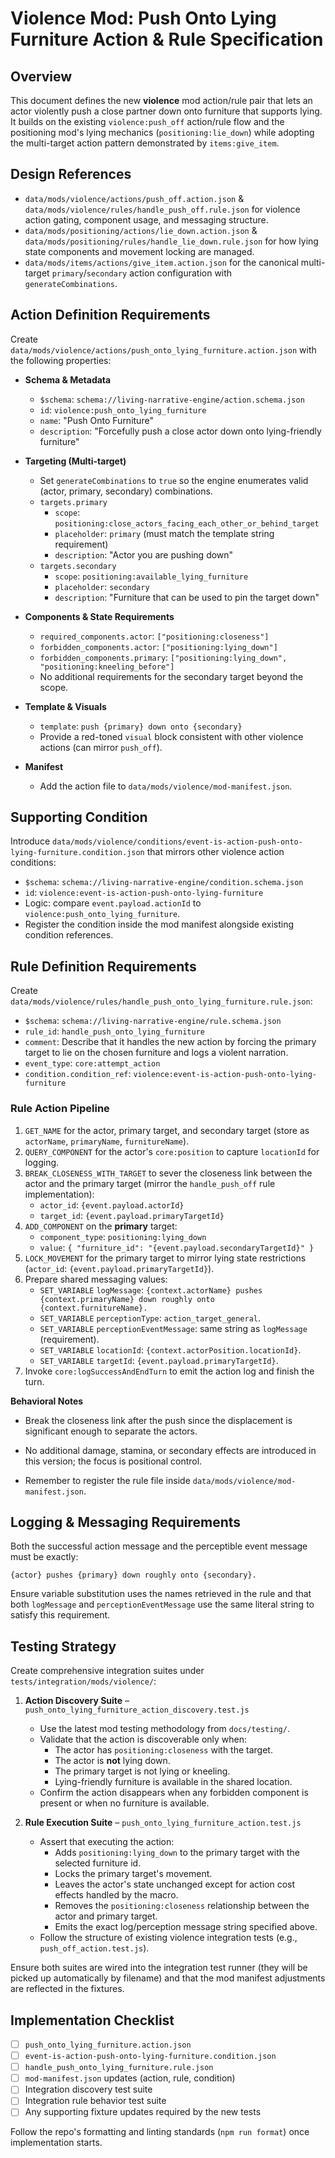 # Violence Mod: Push Onto Lying Furniture Action & Rule Specification

## Overview

This document defines the new **violence** mod action/rule pair that lets an actor violently push a close partner down onto furniture that supports lying. It builds on the existing `violence:push_off` action/rule flow and the positioning mod's lying mechanics (`positioning:lie_down`) while adopting the multi-target action pattern demonstrated by `items:give_item`.

## Design References

- `data/mods/violence/actions/push_off.action.json` & `data/mods/violence/rules/handle_push_off.rule.json` for violence action gating, component usage, and messaging structure.
- `data/mods/positioning/actions/lie_down.action.json` & `data/mods/positioning/rules/handle_lie_down.rule.json` for how lying state components and movement locking are managed.
- `data/mods/items/actions/give_item.action.json` for the canonical multi-target `primary`/`secondary` action configuration with `generateCombinations`.

## Action Definition Requirements

Create `data/mods/violence/actions/push_onto_lying_furniture.action.json` with the following properties:

- **Schema & Metadata**
  - `$schema`: `schema://living-narrative-engine/action.schema.json`
  - `id`: `violence:push_onto_lying_furniture`
  - `name`: "Push Onto Furniture"
  - `description`: "Forcefully push a close actor down onto lying-friendly furniture"

- **Targeting (Multi-target)**
  - Set `generateCombinations` to `true` so the engine enumerates valid (actor, primary, secondary) combinations.
  - `targets.primary`
    - `scope`: `positioning:close_actors_facing_each_other_or_behind_target`
    - `placeholder`: `primary` (must match the template string requirement)
    - `description`: "Actor you are pushing down"
  - `targets.secondary`
    - `scope`: `positioning:available_lying_furniture`
    - `placeholder`: `secondary`
    - `description`: "Furniture that can be used to pin the target down"

- **Components & State Requirements**
  - `required_components.actor`: `["positioning:closeness"]`
  - `forbidden_components.actor`: `["positioning:lying_down"]`
  - `forbidden_components.primary`: `["positioning:lying_down", "positioning:kneeling_before"]`
  - No additional requirements for the secondary target beyond the scope.

- **Template & Visuals**
  - `template`: `push {primary} down onto {secondary}`
  - Provide a red-toned `visual` block consistent with other violence actions (can mirror `push_off`).

- **Manifest**
  - Add the action file to `data/mods/violence/mod-manifest.json`.

## Supporting Condition

Introduce `data/mods/violence/conditions/event-is-action-push-onto-lying-furniture.condition.json` that mirrors other violence action conditions:

- `$schema`: `schema://living-narrative-engine/condition.schema.json`
- `id`: `violence:event-is-action-push-onto-lying-furniture`
- Logic: compare `event.payload.actionId` to `violence:push_onto_lying_furniture`.
- Register the condition inside the mod manifest alongside existing condition references.

## Rule Definition Requirements

Create `data/mods/violence/rules/handle_push_onto_lying_furniture.rule.json`:

- `$schema`: `schema://living-narrative-engine/rule.schema.json`
- `rule_id`: `handle_push_onto_lying_furniture`
- `comment`: Describe that it handles the new action by forcing the primary target to lie on the chosen furniture and logs a violent narration.
- `event_type`: `core:attempt_action`
- `condition.condition_ref`: `violence:event-is-action-push-onto-lying-furniture`

### Rule Action Pipeline

1. `GET_NAME` for the actor, primary target, and secondary target (store as `actorName`, `primaryName`, `furnitureName`).
2. `QUERY_COMPONENT` for the actor's `core:position` to capture `locationId` for logging.
3. `BREAK_CLOSENESS_WITH_TARGET` to sever the closeness link between the actor and the primary target (mirror the `handle_push_off` rule implementation):
   - `actor_id`: `{event.payload.actorId}`
   - `target_id`: `{event.payload.primaryTargetId}`
4. `ADD_COMPONENT` on the **primary** target:
   - `component_type`: `positioning:lying_down`
   - `value`: `{ "furniture_id": "{event.payload.secondaryTargetId}" }`
5. `LOCK_MOVEMENT` for the primary target to mirror lying state restrictions (`actor_id`: `{event.payload.primaryTargetId}`).
6. Prepare shared messaging values:
   - `SET_VARIABLE` `logMessage`: `{context.actorName} pushes {context.primaryName} down roughly onto {context.furnitureName}.`
   - `SET_VARIABLE` `perceptionType`: `action_target_general`.
   - `SET_VARIABLE` `perceptionEventMessage`: same string as `logMessage` (requirement).
   - `SET_VARIABLE` `locationId`: `{context.actorPosition.locationId}`.
   - `SET_VARIABLE` `targetId`: `{event.payload.primaryTargetId}`.
7. Invoke `core:logSuccessAndEndTurn` to emit the action log and finish the turn.

**Behavioral Notes**
- Break the closeness link after the push since the displacement is significant enough to separate the actors.
- No additional damage, stamina, or secondary effects are introduced in this version; the focus is positional control.

- Remember to register the rule file inside `data/mods/violence/mod-manifest.json`.

## Logging & Messaging Requirements

Both the successful action message and the perceptible event message must be exactly:

```
{actor} pushes {primary} down roughly onto {secondary}.
```

Ensure variable substitution uses the names retrieved in the rule and that both `logMessage` and `perceptionEventMessage` use the same literal string to satisfy this requirement.

## Testing Strategy

Create comprehensive integration suites under `tests/integration/mods/violence/`:

1. **Action Discovery Suite** – `push_onto_lying_furniture_action_discovery.test.js`
   - Use the latest mod testing methodology from `docs/testing/`.
   - Validate that the action is discoverable only when:
     - The actor has `positioning:closeness` with the target.
     - The actor is **not** lying down.
     - The primary target is not lying or kneeling.
     - Lying-friendly furniture is available in the shared location.
   - Confirm the action disappears when any forbidden component is present or when no furniture is available.

2. **Rule Execution Suite** – `push_onto_lying_furniture_action.test.js`
   - Assert that executing the action:
       - Adds `positioning:lying_down` to the primary target with the selected furniture id.
       - Locks the primary target's movement.
       - Leaves the actor's state unchanged except for action cost effects handled by the macro.
       - Removes the `positioning:closeness` relationship between the actor and primary target.
     - Emits the exact log/perception message string specified above.
   - Follow the structure of existing violence integration tests (e.g., `push_off_action.test.js`).

Ensure both suites are wired into the integration test runner (they will be picked up automatically by filename) and that the mod manifest adjustments are reflected in the fixtures.

## Implementation Checklist

- [ ] `push_onto_lying_furniture.action.json`
- [ ] `event-is-action-push-onto-lying-furniture.condition.json`
- [ ] `handle_push_onto_lying_furniture.rule.json`
- [ ] `mod-manifest.json` updates (action, rule, condition)
- [ ] Integration discovery test suite
- [ ] Integration rule behavior test suite
- [ ] Any supporting fixture updates required by the new tests

Follow the repo's formatting and linting standards (`npm run format`) once implementation starts.
